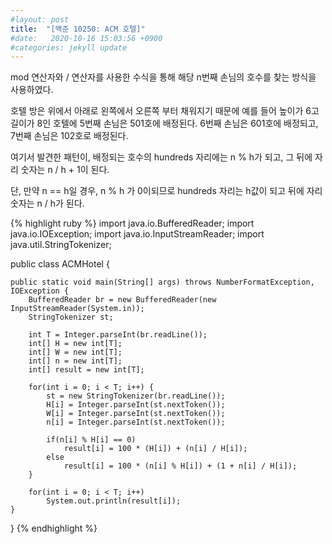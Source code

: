 ```yaml
---
#layout: post
title:  "[백준 10250: ACM 호텔]"
#date:   2020-10-16 15:03:56 +0900
#categories: jekyll update
---
```


mod 연산자와 / 연산자를 사용한 수식을 통해 해당 n번째 손님의 호수를 찾는 방식을 사용하였다.

호텔 방은 위에서 아래로 왼쪽에서 오른쪽 부터 채워지기 때문에 예를 들어 높이가 6고 길이가 8인 호텔에 5번째 손님은 501호에 배정된다.
6번째 손님은 601호에 배정되고, 7번째 손님은 102호로 배정된다.

여기서 발견한 패턴이, 배정되는 호수의 hundreds 자리에는 n % h가 되고, 그 뒤에 자리 숫자는 n / h + 1이 된다.

단, 만약 n == h일 경우, n % h 가 0이되므로 hundreds 자리는 h값이 되고 뒤에 자리 숫자는 n / h가 된다. 

{% highlight ruby %}
import java.io.BufferedReader;
import java.io.IOException;
import java.io.InputStreamReader;
import java.util.StringTokenizer;

public class ACMHotel {
	
	public static void main(String[] args) throws NumberFormatException, IOException {
		BufferedReader br = new BufferedReader(new InputStreamReader(System.in));
		StringTokenizer st;
		
		int T = Integer.parseInt(br.readLine());
		int[] H = new int[T];
		int[] W = new int[T];
		int[] n = new int[T];
		int[] result = new int[T];
		
		for(int i = 0; i < T; i++) {
			st = new StringTokenizer(br.readLine());
			H[i] = Integer.parseInt(st.nextToken());
			W[i] = Integer.parseInt(st.nextToken());
			n[i] = Integer.parseInt(st.nextToken());
			
			if(n[i] % H[i] == 0)
				result[i] = 100 * (H[i]) + (n[i] / H[i]);
			else
				result[i] = 100 * (n[i] % H[i]) + (1 + n[i] / H[i]);
		}
		
		for(int i = 0; i < T; i++)
			System.out.println(result[i]);
	}

}
{% endhighlight %}